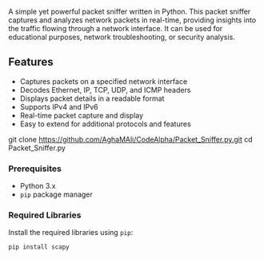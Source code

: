 A simple yet powerful packet sniffer written in Python. This packet sniffer captures and analyzes network packets in real-time, providing insights into the traffic flowing through a network interface. It can be used for educational purposes, network troubleshooting, or security analysis.

## Features

- Captures packets on a specified network interface
- Decodes Ethernet, IP, TCP, UDP, and ICMP headers
- Displays packet details in a readable format
- Supports IPv4 and IPv6
- Real-time packet capture and display
- Easy to extend for additional protocols and features

git clone https://github.com/AghaMAli/CodeAlpha/Packet_Sniffer.py.git
cd Packet_Sniffer.py

### Prerequisites

- Python 3.x
- `pip` package manager

### Required Libraries

Install the required libraries using `pip`:

```sh
pip install scapy
